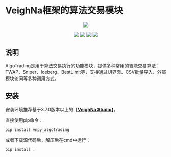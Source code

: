 # VeighNa框架的算法交易模块

<p align="center">
  <img src ="https://vnpy.oss-cn-shanghai.aliyuncs.com/vnpy-logo.png"/>
</p>

<p align="center">
    <img src ="https://img.shields.io/badge/version-1.0.4-blueviolet.svg"/>
    <img src ="https://img.shields.io/badge/platform-windows|linux|macos-yellow.svg"/>
    <img src ="https://img.shields.io/badge/python-3.8|3.9|3.10-blue.svg" />
    <img src ="https://img.shields.io/github/license/vnpy/vnpy.svg?color=orange"/>
</p>

## 说明

AlgoTrading是用于算法交易执行的功能模块，提供多种常用的智能交易算法：TWAP、Sniper、Iceberg、BestLimit等，支持通过UI界面、CSV批量导入、外部模块访问等多种调用方式。

## 安装

安装环境推荐基于3.7.0版本以上的【[**VeighNa Studio**](https://www.vnpy.com)】。

直接使用pip命令：

```
pip install vnpy_algotrading
```


或者下载源代码后，解压后在cmd中运行：

```
pip install .
```
